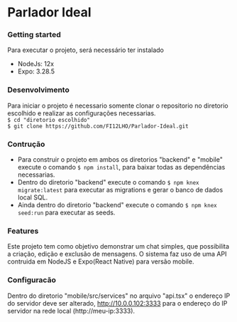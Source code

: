 # Parlador Ideal
### Getting started  
Para executar o projeto, será necessário ter instalado
- NodeJs: 12x
- Expo: 3.28.5
### Desenvolvimento
Para iniciar o projeto é necessario somente clonar o repositorio no diretorio escolhido e realizar as configurações necessarias.  
`$ cd "diretorio escolhido"`  
`$ git clone https://github.com/FI12LHO/Parlador-Ideal.git`  
### Contrução
- Para construir o projeto em ambos os diretorios "backend" e "mobile" execute o comando `$ npm install`, para baixar todas as dependências necessarias.
- Dentro do diretorio "backend" execute o comando `$ npm knex migrate:latest` para executar as migrations e gerar o banco de dados local SQL.  
- Ainda dentro do diretorio "backend" execute o comando `$ npm knex seed:run` para executar as seeds.
### Features
Este projeto tem como objetivo demonstrar um chat simples, que possibilita a criação, edição e exclusão de mensagens. O sistema faz uso de uma API contruida em NodeJS e Expo(React Native) para versão mobile.
### Configuracão
Dentro do diretorio "mobile/src/services" no arquivo "api.tsx" o endereço IP do servidor deve ser alterado, http://10.0.0.102:3333 para o endereço do IP servidor na rede local (http://meu-ip:3333).
